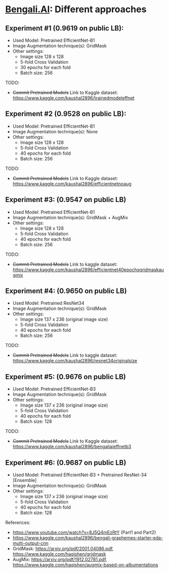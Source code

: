 # [Bengali.AI](https://www.kaggle.com/c/bengaliai-cv19): Different approaches

## Experiment #1 (0.9619 on public LB):

- Used Model: Pretrained EfficientNet-B1
- Image Augmentation technique(s): GridMask
- Other settings:
  - Image size 128 x 128
  - 5-fold Cross Validation
  - 30 epochs for each fold
  - Batch size: 256

TODO:
  - ~~Commit Pretrained Models~~ Link to Kaggle dataset: https://www.kaggle.com/kaushal2896/trainedmodeleffnet
  
## Experiment #2 (0.9528 on public LB):

- Used Model: Pretrained EfficientNet-B1
- Image Augmentation technique(s): None
- Other settings:
  - Image size 128 x 128
  - 5-fold Cross Validation
  - 40 epochs for each fold
  - Batch size: 256
  
TODO:
  - ~~Commit Pretrained Models~~ Link to Kaggle dataset: https://www.kaggle.com/kaushal2896/efficientnetnoaug
  
## Experiment #3: (0.9547 on public LB)

- Used Model: Pretrained EfficientNet-B1
- Image Augmentation technique(s): GridMask + AugMix
- Other settings:
  - Image size 128 x 128
  - 5-fold Cross Validation
  - 40 epochs for each fold
  - Batch size: 256
  
TODO:
  - ~~Commit Pretrained Models~~ Link to kaggle dataset: https://www.kaggle.com/kaushal2896/efficientnet40epochsgridmaskaugmix
  
## Experiment #4: (0.9650 on public LB)

- Used Model: Pretrained ResNet34
- Image Augmentation technique(s): GridMask
- Other settings:
  - Image size 137 x 236 (original image size)
  - 5-fold Cross Validation
  - 40 epochs for each fold
  - Batch size: 256
  
TODO:
  - ~~Commit Pretrained Models~~ Link to kaggle dataset: https://www.kaggle.com/kaushal2896/resnet34originalsize
  
 ## Experiment #5: (0.9676 on public LB)

- Used Model: Pretrained EfficientNet-B3
- Image Augmentation technique(s): GridMask
- Other settings:
  - Image size 137 x 236 (original image size)
  - 5-fold Cross Validation
  - 40 epochs for each fold
  - Batch size: 128
  
TODO:
  - ~~Commit Pretrained Models~~ Link to Kaggle dataset: https://www.kaggle.com/kaushal2896/bengaliaieffnetb3
 
 ## Experiment #6: (0.9687 on public LB)

- Used Model: Pretrained EfficientNet-B3 + Pretrained ResNet-34 \[Ensemble\]
- Image Augmentation technique(s): GridMask
- Other settings:
  - Image size 137 x 236 (original image size)
  - 5-fold Cross Validation
  - 40 epochs for each fold
  - Batch size: 128

References:
  - https://www.youtube.com/watch?v=8J5Q4mEzRtY (Part1 and Part2)
  - https://www.kaggle.com/kaushal2896/bengali-graphemes-starter-eda-multi-output-cnn
  - GridMask: https://arxiv.org/pdf/2001.04086.pdf, https://www.kaggle.com/haqishen/gridmask
  - AugMix: https://arxiv.org/pdf/1912.02781.pdf, https://www.kaggle.com/haqishen/augmix-based-on-albumentations
